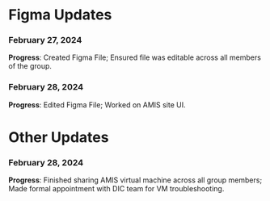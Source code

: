 # Figma Updates

### February 27, 2024 

**Progress**: Created Figma File; Ensured file was editable across all members of the group.

### February 28, 2024 

**Progress**: Edited Figma File; Worked on AMIS site UI.


# Other Updates

### February 28, 2024 

**Progress**: Finished sharing AMIS virtual machine across all group members; Made formal appointment with DIC team for VM troubleshooting.
